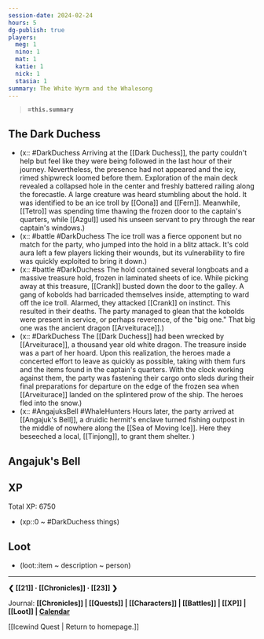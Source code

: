 ```yaml
---
session-date: 2024-02-24
hours: 5
dg-publish: true
players:
  meg: 1
  nino: 1
  mat: 1
  katie: 1
  nick: 1
  stasia: 1
summary: The White Wyrm and the Whalesong
---
```


> **`=this.summary`**
> 

## The Dark Duchess
- (x:: #DarkDuchess Arriving at the [[Dark Duchess]], the party couldn't help but feel like they were being followed in the last hour of their journey. Nevertheless, the presence had not appeared and the icy, rimed shipwreck loomed before them. Exploration of the main deck revealed a collapsed hole in the center and freshly battered railing along the forecastle. A large creature was heard stumbling about the hold. It was identified to be an ice troll by [[Oona]] and [[Fern]]. Meanwhile, [[Tetro]] was spending time thawing the frozen door to the captain's quarters, while [[Azgul]] used his unseen servant to pry through the rear captain's windows.)
- (x:: #battle #DarkDuchess The ice troll was a fierce opponent but no match for the party, who jumped into the hold in a blitz attack. It's cold aura left a few players licking their wounds, but its vulnerability to fire was quickly exploited to bring it down.)
- (x:: #battle #DarkDuchess The hold contained several longboats and a massive treasure hold, frozen in laminated sheets of ice. While picking away at this treasure, [[Crank]] busted down the door to the galley. A gang of kobolds had barricaded themselves inside, attempting to ward off the ice troll. Alarmed, they attacked [[Crank]] on instinct. This resulted in their deaths. The party managed to glean that the kobolds were present in service, or perhaps reverence, of the "big one." That big one was the ancient dragon [[Arveiturace]].)
- (x:: #DarkDuchess The [[Dark Duchess]] had been wrecked by [[Arveiturace]], a thousand year old white dragon. The treasure inside was a part of her hoard. Upon this realization, the heroes made a concerted effort to leave as quickly as possible, taking with them furs and the items found in the captain's quarters. With the clock working against them, the party was fastening their cargo onto sleds during their final preparations for departure on the edge of the frozen sea when [[Arveiturace]] landed on the splintered prow of the ship. The heroes fled into the snow.)
- (x:: #AngajuksBell #WhaleHunters Hours later, the party arrived at [[Angajuk's Bell]], a druidic hermit's enclave turned fishing outpost in the middle of nowhere along the [[Sea of Moving Ice]]. Here they beseeched a local, [[Tinjong]], to grant them shelter. )

## Angajuk's Bell

## XP
Total XP: 6750
- (xp::0 ~ #DarkDuchess things)


## Loot
- (loot::item ~ description ~ person)


---
**❮ [[21]] · [[Chronicles]] ·  [[23]] ❯**

Journal: **[[Chronicles]] | [[Quests]] |  [[Characters]] | [[Battles]] | [[XP]] | [[Loot]] | [Calendar](https://app.fantasy-calendar.com/calendars/38f9e3f5098bac1f655a4fb4241f35eb)**

[[Icewind Quest | Return to homepage.]]

